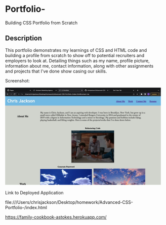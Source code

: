 # Portfolio-
Building CSS Portfolio from Scratch



## Description

This portfolio demonstrates my learnings of CSS and HTML code and building a profile from scratch to show off to potential recruiters and employers to look at. Detailing things such as my name, profile picture, information about me, contact information, along with other assignments and projects that I've done show casing our skills.



Screenshot:

![screenshot](Screenshot-of-Assignment.jpeg "Screenshot")




Link to Deployed Application

file:///Users/chrisjackson/Desktop/homework/Advanced-CSS-Portfolio-/index.html

https://family-cookbook-astokes.herokuapp.com/





